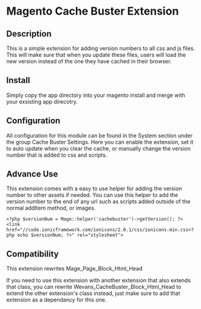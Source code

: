 # Magento Cache Buster Extension

## Description
This is a simple extension for adding version numbers to all css and js files. This will make sure that when you update these files, users will load the new version instead of the one they have cached in their browser.

## Install
Simply copy the app directory into your magento install and merge with your exsisting app direcotry.

## Configuration
All configuration for this module can be found in the System section under the group Cache Buster Settings. Here you can enable the extension, set it to auto update when you clear the cache, or manually change the version number that is added to css and scripts.

## Advance Use
This extension comes with a easy to use helper for adding the version number to other assets if needed. You can use this helper to add the version number to the end of any url such as scripts added outside of the normal addItem method, or images.


    <?php $versionNum = Mage::helper('cachebuster')->getVersion(); ?>
    <link href="//code.ionicframework.com/ionicons/2.0.1/css/ionicons.min.css<?php echo $versionNum; ?>" rel="stylesheet">

## Compatibility
This extension rewrites Mage_Page_Block_Html_Head

If you need to use this extension with another extension that also extends that class, you can rewrite Wevans_CacheBuster_Block_Html_Head to extend the other extension's class instead, just make sure to add that extension as a dependancy for this one.
